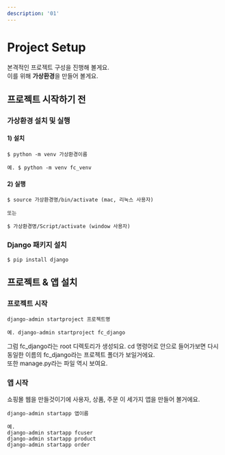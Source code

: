 ```yaml
---
description: '01'
---
```


# Project Setup

본격적인 프로젝트 구성을 진행해 볼게요.   
이를 위해 **가상환경**을 만들어 볼게요. 

##  프로젝트 시작하기 전 

### 가상환경 설치 및 실행 

#### 1\) 설치 

```text
$ python -m venv 가상환경이름

예. $ python -m venv fc_venv
```

#### 2\) 실행

```text
$ source 가상환경명/bin/activate (mac, 리눅스 사용자)

또는 

$ 가상환경명/Script/activate (window 사용자)
```

### Django 패키지 설치 

```text
$ pip install django
```

## 프로젝트 & 앱 설치 

### 프로젝트 시작 

```text
django-admin startproject 프로젝트명

예. django-admin startproject fc_django
```

그럼 fc\_django라는 root 디렉토리가 생성되요. cd 명령어로 안으로 들어가보면 다시 동일한 이름의 fc\_django라는 프로젝트 폴더가 보일거에요.   
또한 manage.py라는 파일 역시 보여요. 

### 앱 시작 

쇼핑몰 웹을 만들것이기에 사용자, 상품, 주문 이 세가지 앱을 만들어 볼거에요. 

```text
django-admin startapp 앱이름

예. 
django-admin startapp fcuser
django-admin startapp product
django-admin startapp order
```



